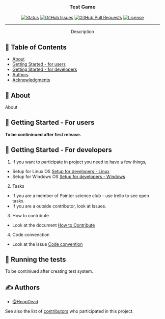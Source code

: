 <h3 align="center">Test Game</h3>

<div align="center">

[![Status](https://img.shields.io/badge/status-active-success.svg)]()
[![GitHub Issues](https://img.shields.io/github/issues/ppknUWr/onyx-engine)](https://github.com/ppknUWr/onyx-engine/issues)
[![GitHub Pull Requests](https://img.shields.io/github/issues-pr/ppknUWr/onyx-engine)](https://github.com/ppknUWr/onyx-engine/pulls)
[![License](https://img.shields.io/badge/license-MIT-blue.svg)](/LICENSE)

</div>

---

<p align="center"> Description
    <br> 
</p>

## 📝 Table of Contents

- [About](#about)
- [Getting Started - for users](#getting_started_users)
- [Getting Started - for developers](#getting_started_programmers)
- [Authors](#authors)
- [Acknowledgments](#acknowledgement)

## 🧐 About <a name = "about"></a>

About

## 🏁 Getting Started - For users <a name = "getting_started_users"></a>

**To be contininued after first release.**

## 🏁 Getting Started - For developers <a name = "getting_started_programmers"></a>


1. If you want to participate in project you need to have a few things,
- Setup for Linux OS [Setup for developers - Linux]()
- Setup for Windows OS [Setup for developers - Windows]()

2. Tasks
- If you are a member of Pointer science club - use trello to see open tasks.
- If you are a outside contributor, look at Issues.

3. How to contribute
- Look at the document [How to Contribute](https://github.com/ppknUWr/test-game/blob/main/docs/how_to_contribute.md)

4. Code convenction
- Look at the issue [Code convention](https://github.com/ppknUWr/test-game/blob/main/docs/code_convention.md)

## 🔧 Running the tests <a name = "tests"></a>

To be continiued after creating test system.

## ✍️ Authors <a name = "authors"></a>

- [@HoopDead](https://github.com/HoopDead)

See also the list of [contributors](https://github.com/ppknUWr/onyx-engine/contributors) who participated in this project.
